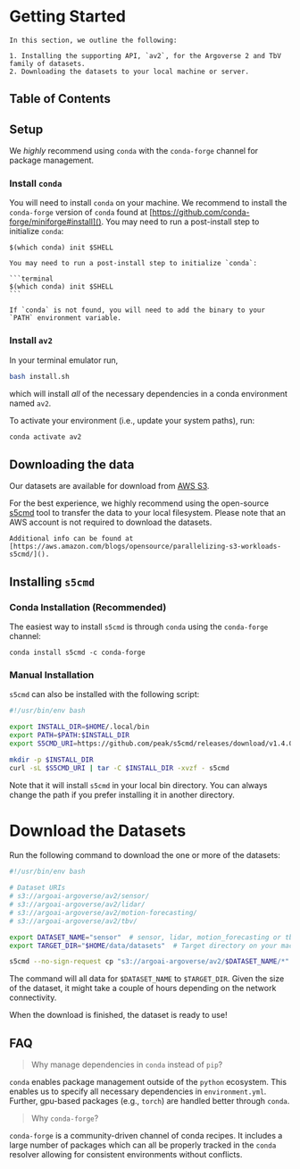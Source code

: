 # Getting Started

```admonish summary
In this section, we outline the following:

1. Installing the supporting API, `av2`, for the Argoverse 2 and TbV family of datasets.
2. Downloading the datasets to your local machine or server.
```

## Table of Contents

<!-- toc -->

## Setup

We _highly_ recommend using `conda` with the `conda-forge` channel for package management.

### Install `conda`

You will need to install `conda` on your machine. We recommend to install the `conda-forge` version of `conda` found at [https://github.com/conda-forge/miniforge#install](). You may need to run a post-install step to initialize `conda`:

```terminal
$(which conda) init $SHELL
```

~~~admonish note collapsible=true
You may need to run a post-install step to initialize `conda`:

```terminal
$(which conda) init $SHELL
```

If `conda` is not found, you will need to add the binary to your `PATH` environment variable.
~~~

### Install `av2`

In your terminal emulator run,

```bash
bash install.sh
```

which will install _all_ of the necessary dependencies in a conda environment named `av2`.

To activate your environment (i.e., update your system paths), run:

```bash
conda activate av2
```

## Downloading the data

Our datasets are available for download from [AWS S3](https://aws.amazon.com/s3/).

For the best experience, we highly recommend using the open-source [s5cmd](https://github.com/peak/s5cmd) tool to transfer the data to your local filesystem. Please note that an AWS account is not required to download the datasets.

```admonish note collapsible=true
Additional info can be found at [https://aws.amazon.com/blogs/opensource/parallelizing-s3-workloads-s5cmd/]().
```

## Installing `s5cmd`

### Conda Installation (Recommended)

The easiest way to install `s5cmd` is through `conda` using the `conda-forge` channel:

```terminal
conda install s5cmd -c conda-forge
```

### Manual Installation

`s5cmd` can also be installed with the following script:

```bash
#!/usr/bin/env bash

export INSTALL_DIR=$HOME/.local/bin
export PATH=$PATH:$INSTALL_DIR
export S5CMD_URI=https://github.com/peak/s5cmd/releases/download/v1.4.0/s5cmd_1.4.0_$(uname | sed 's/Darwin/macOS/g')-64bit.tar.gz

mkdir -p $INSTALL_DIR
curl -sL $S5CMD_URI | tar -C $INSTALL_DIR -xvzf - s5cmd
```

Note that it will install `s5cmd` in your local bin directory. You can always change the path if you prefer installing it in another directory.

# Download the Datasets

Run the following command to download the one or more of the datasets:

```bash
#!/usr/bin/env bash

# Dataset URIs
# s3://argoai-argoverse/av2/sensor/ 
# s3://argoai-argoverse/av2/lidar/
# s3://argoai-argoverse/av2/motion-forecasting/
# s3://argoai-argoverse/av2/tbv/

export DATASET_NAME="sensor"  # sensor, lidar, motion_forecasting or tbv.
export TARGET_DIR="$HOME/data/datasets"  # Target directory on your machine.

s5cmd --no-sign-request cp "s3://argoai-argoverse/av2/$DATASET_NAME/*" $TARGET_DIR
```

The command will all data for `$DATASET_NAME` to `$TARGET_DIR`. Given the size of the dataset, it might take a couple of hours depending on the network connectivity.

When the download is finished, the dataset is ready to use!

## FAQ

> Why manage dependencies in `conda` instead of `pip`?

`conda` enables package management outside of the `python` ecosystem. This enables us to specify all necessary dependencies in `environment.yml`. Further, gpu-based packages (e.g., `torch`) are handled better through `conda`.

> Why `conda-forge`?

`conda-forge` is a community-driven channel of conda recipes. It includes a large number of packages which can all be properly tracked in the `conda` resolver allowing for consistent environments without conflicts.
